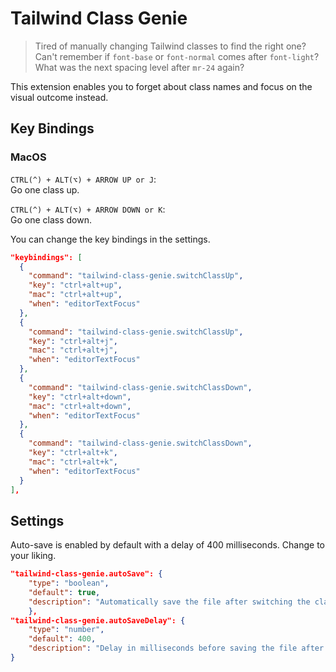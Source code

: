 # Tailwind Class Genie

> Tired of manually changing Tailwind classes to find the right one? \
> Can't remember if `font-base` or `font-normal` comes after `font-light`? \
> What was the next spacing level after `mr-24` again?

This extension enables you to forget about class names and focus on the visual outcome instead.

## Key Bindings

### MacOS

`CTRL(^) + ALT(⌥) + ARROW UP or J`: \
Go one class up.

`CTRL(^) + ALT(⌥) + ARROW DOWN or K`: \
Go one class down.

You can change the key bindings in the settings.

```json
"keybindings": [
  {
    "command": "tailwind-class-genie.switchClassUp",
    "key": "ctrl+alt+up",
    "mac": "ctrl+alt+up",
    "when": "editorTextFocus"
  },
  {
    "command": "tailwind-class-genie.switchClassUp",
    "key": "ctrl+alt+j",
    "mac": "ctrl+alt+j",
    "when": "editorTextFocus"
  },
  {
    "command": "tailwind-class-genie.switchClassDown",
    "key": "ctrl+alt+down",
    "mac": "ctrl+alt+down",
    "when": "editorTextFocus"
  },
  {
    "command": "tailwind-class-genie.switchClassDown",
    "key": "ctrl+alt+k",
    "mac": "ctrl+alt+k",
    "when": "editorTextFocus"
  }
],
```

## Settings

Auto-save is enabled by default with a delay of 400 milliseconds. Change to your liking.

```json
"tailwind-class-genie.autoSave": {
    "type": "boolean",
    "default": true,
    "description": "Automatically save the file after switching the class."
    },
"tailwind-class-genie.autoSaveDelay": {
    "type": "number",
    "default": 400,
    "description": "Delay in milliseconds before saving the file after switching the class."
}
```
